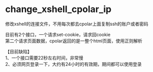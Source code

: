 # change_xshell_cpolar_ip
修改xshell的连接文件，不用每次都去cpolar上面复制ssh的账户或者密码


目前有2个接口，一个请求set-cookie，请求回cookie  
第二个请求页面数据，cpolar返回的是一整个html页面，使用正则解析


【目前缺陷】  
1、一个接口需要22秒左右时间，非常慢  
2、必须网页登录一下，大约有24小时的有效期，期间都可以使用登录
